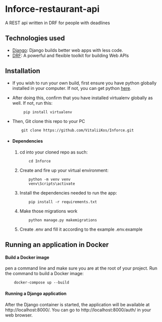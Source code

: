 # Inforce-restaurant-api

A REST api written in DRF for people with deadlines

## Technologies used

* [Django](https://www.djangoproject.com/): Django builds better web apps with less code.
* [DRF](www.django-rest-framework.org/): A powerful and flexible toolkit for building Web APIs

## Installation

* If you wish to run your own build, first ensure you have python globally installed in your computer. If not, you can
  get python [here](https://www.python.org").
* After doing this, confirm that you have installed virtualenv globally as well. If not, run this:
    ```
         pip install virtualenv
    ```
* Then, Git clone this repo to your PC
    ```
        git clone https://github.com/VitaliiKos/Inforce.git
    ```

* #### Dependencies
    1. cd into your cloned repo as such:
        ```
            cd Inforce
        ```
    2. Create and fire up your virtual environment:
        ```
            python -m venv venv
            venv\Scripts\activate
        ```
    3. Install the dependencies needed to run the app:
        ```
            pip install -r requirements.txt
        ```
    4. Make those migrations work
        ```
            python manage.py makemigrations
        ```   
    5. Create .env and fill it according to the example .env.example



## Running an application in Docker

#### Build a Docker image

pen a command line and make sure you are at the root of your project. Run the command to build a Docker image:

```
    docker-compose up --build
```

#### Running a Django application

After the Django container is started, the application will be available at http://localhost:8000/. You can go
to http://localhost:8000/auth/ in your web browser.

